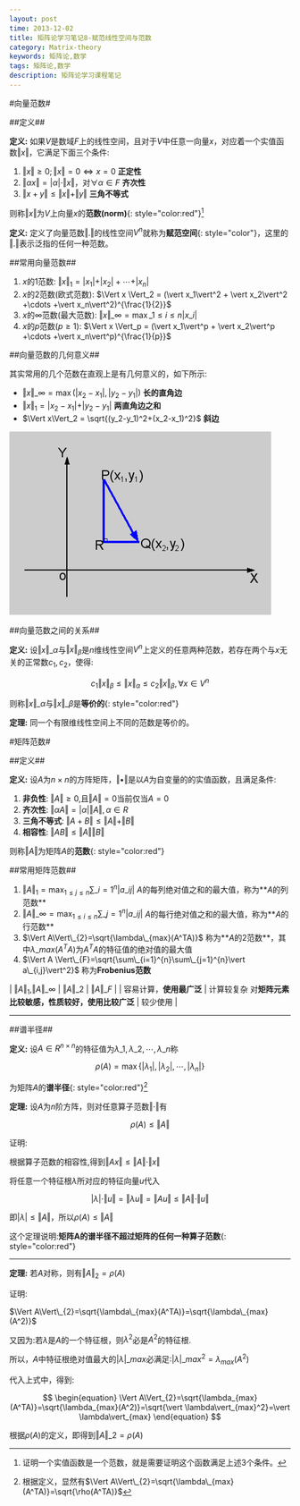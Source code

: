 ```yaml
---
layout: post
time: 2013-12-02
title: 矩阵论学习笔记8-赋范线性空间与范数
category: Matrix-theory
keywords: 矩阵论,数学
tags: 矩阵论,数学
description: 矩阵论学习课程笔记 
---
```


#向量范数#

##定义##

**定义:** 如果$V$是数域$F$上的线性空间，且对于$V$中任意一向量$x$，对应着一个实值函数$\Vert x \Vert$，它满足下面三个条件:

1. $\Vert x \Vert\geq 0;\Vert x \Vert = 0 \Leftrightarrow x=0$  **正定性**
2. $\Vert\alpha x \Vert = \vert\alpha\vert \cdot \Vert x \Vert$，对$\forall\alpha\in F$  **齐次性**
3. $\Vert x+y \Vert\leq \Vert x\Vert + \Vert y \Vert$  **三角不等式**

则称$\Vert x \Vert$为$V$上向量$x$的**范数(norm)**{: style="color:red"}[^1]


**定义:** 定义了向量范数$\Vert . \Vert$的线性空间$V^n$就称为**赋范空间**{: style="color"}，这里的$\Vert . \Vert$表示泛指的任何一种范数。


##常用向量范数##

1. $x$的1范数: $\Vert x \Vert_1 = \vert x_1\vert + \vert x_2\vert +\cdots +\vert x_n\vert$
2. $x$的2范数(欧式范数): $\Vert x \Vert_2 = (\vert x_1\vert^2 + \vert x_2\vert^2 +\cdots +\vert x_n\vert^2)^{\frac{1}{2}}$
3. $x$的$\infty$范数(最大范数): $\Vert x \Vert\_{\infty} = \max\_{1\leq i\leq n}\vert x\_i\vert$
4. $x$的$p$范数($p \geq 1$): $\Vert x \Vert_p = (\vert x_1\vert^p + \vert x_2\vert^p +\cdots +\vert x_n\vert^p)^{\frac{1}{p}}$

##向量范数的几何意义##

其实常用的几个范数在直观上是有几何意义的，如下所示:

- $\Vert x\Vert\_{\infty} = \max(\vert x_2-x_1\vert,\vert y_2-y_1\vert)$ **长的直角边**
- $\Vert x\Vert_1 = \vert x_2-x_1\vert + \vert y_2-y_1\vert$  **两直角边之和**
- $\Vert x\Vert_2 = \sqrt{(y_2-y_1)^2+(x_2-x_1)^2}$  **斜边**

![](/assets/image/posts/2013-12-9-Theory-of-Matrices-8-1.png)

##向量范数之间的关系##

**定义:** 设$\Vert x\Vert\_{\alpha}$与$\Vert x \Vert_{\beta}$是$n$维线性空间$V^n$上定义的任意两种范数，若存在两个与$x$无关的正常数$c_1,c_2$，使得:

$$
\begin{equation}
c_1\Vert x\Vert_{\beta}\leq \Vert x \Vert_{\alpha}\leq c_2\Vert x \Vert_{\beta},  \forall x \in V^n
\end{equation}
$$

则称$\Vert x\Vert\_{\alpha}$与$\Vert x\Vert\_{\beta}$是**等价的**{: style="color:red"}

**定理:** 同一个有限维线性空间上不同的范数是等价的。

#矩阵范数#

##定义##

**定义:** 设$A$为$n\times n$的方阵矩阵，$\Vert \bullet \Vert$是以$A$为自变量的的实值函数，且满足条件:

1. **非负性**: $\Vert A \Vert\geq 0$,且$\Vert A \Vert=0$当前仅当$A=0$
2. **齐次性**: $\Vert\alpha A\Vert=\vert \alpha \vert \Vert A \Vert,\alpha\in R$
3. **三角不等式**: $\Vert A+B \Vert\leq \Vert A\Vert + \Vert B\Vert$
4. **相容性**: $\Vert AB \Vert\leq \Vert A\Vert\Vert B\Vert$

则称$\Vert A\Vert$为矩阵$A$的**范数**{: style="color:red"}


##常用矩阵范数##

1. $\Vert A \Vert_1 = \max_{1\leq j\leq n}\sum\_{i=1}^n\vert a\_{ij}\vert$  $A$的每列绝对值之和的最大值，称为**$A$的列范数**
2. $\Vert A \Vert\_{\infty} = \max_{1\leq i\leq n}\sum\_{j=1}^n\vert a\_{ij}\vert$ $A$的每行绝对值之和的最大值，称为**$A$的行范数**
3. $\Vert A\Vert\_{2}=\sqrt{\lambda\_{max}(A^TA)}$ 称为**$A$的2范数**，其中$\lambda\_{max}(A^TA)$为$A^TA$的特征值的绝对值的最大值
4. $\Vert A \Vert\_{F}=\sqrt{\sum\_{i=1}^{n}\sum\_{j=1}^{n}\vert a\_{i,j}\vert^2}$  称为**Frobenius范数**

| $\Vert A \Vert_1$,$\Vert A \Vert\_{\infty}$   | $\Vert A\Vert\_{2}$                                       | $\Vert A \Vert\_{F}$     |
| 容易计算，**使用最广泛**                      | 计算较复杂 对**矩阵元素比较敏感，性质较好，使用比较广泛** | 较少使用                 |

-----

##谱半径##

**定义:** 设$A\in R^{n\times n}$的特征值为$\lambda\_1,\lambda\_2,\cdots,\lambda\_n$称

$$
\begin{equation}
\rho(A) = \max\{\vert\lambda_1\vert,\vert\lambda_2\vert,\cdots,\vert\lambda_n\vert\}
\end{equation}
$$

为矩阵$A$的**谱半径**{: style="color:red"}[^2]

**定理:** 设$A$为$n$阶方阵，则对任意算子范数$\Vert \cdot \Vert$有

$$
\begin{equation}
\rho(A) \leq \Vert A\Vert
\end{equation}
$$

证明:

根据算子范数的相容性,得到$\Vert Ax\Vert\leq\Vert A\Vert\cdot\Vert x\Vert$

将任意一个特征根$\lambda$所对应的特征向量$u$代入

$$
\begin{equation}
\vert \lambda \vert\cdot\Vert u\Vert = \Vert \lambda u\Vert = \Vert Au \Vert \leq \Vert A \Vert\cdot\Vert u\Vert
\end{equation}
$$

即$\vert\lambda\vert\leq\Vert A\Vert$，所以$\rho(A) \leq \Vert A\Vert$

这个定理说明:**矩阵A的谱半径不超过矩阵的任何一种算子范数**{: style="color:red"}

-------

**定理:** 若$A$对称，则有$\Vert A\Vert_2=\rho(A)$

证明:

$\Vert A\Vert\_{2}=\sqrt{\lambda\_{max}(A^TA)}=\sqrt{\lambda\_{max}(A^2)}$

又因为:若$\lambda$是$A$的一个特征根，则$\lambda^2$必是$A^2$的特征根.

所以，$A$中特征根绝对值最大的$\vert \lambda\vert\_{max}$必满足:$\vert \lambda\vert\_{max}^2 = \lambda_{max}(A^2)$

代入上式中，得到:

$$
\begin{equation}
\Vert A\Vert_{2}=\sqrt{\lambda_{max}(A^TA)}=\sqrt{\lambda_{max}(A^2)}=\sqrt{\vert \lambda\vert_{max}^2}=\vert \lambda\vert_{max}
\end{equation}
$$

根据$\rho(A)$的定义，即得到$\Vert A\Vert\_{2} = \rho(A)$


[^1]: 证明一个实值函数是一个范数，就是需要证明这个函数满足上述3个条件。

[^2]: 根据定义，显然有$\Vert A\Vert\_{2}=\sqrt{\lambda\_{max}(A^TA)}=\sqrt{\rho(A^TA)}$
